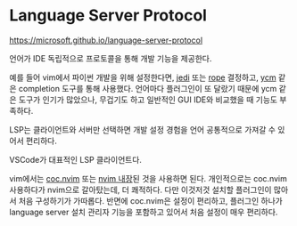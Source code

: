 # Language Server Protocol

https://microsoft.github.io/language-server-protocol

언어가 IDE 독립적으로 프로토콜을 통해 개발 기능을 제공한다.

예를 들어 vim에서 파이썬 개발을 위해 설정한다면, [jedi](https://github.com/davidhalter/jedi) 또는 [rope](https://github.com/python-rope/rope) 결정하고, [ycm](https://github.com/ycm-core/YouCompleteMe) 같은 completion 도구를 통해 사용했다.
언어마다 플러그인이 또 달랐기 때문에 ycm 같은 도구가 인기가 많았으나, 무겁기도 하고 일반적인 GUI IDE와 비교했을 때 기능도 부족하다.

LSP는 클라이언트와 서버만 선택하면 개발 설정 경험을 언어 공통적으로 가져갈 수 있어서 편리하다.

VSCode가 대표적인 LSP 클라이언트다.

vim에서는 [coc.nvim](https://github.com/neoclide/coc.nvim) 또는 [nvim 내장](https://github.com/neovim/nvim-lspconfig)된 것을 사용하면 된다.
개인적으로는 coc.nvim 사용하다가 nvim으로 갈아탔는데, 더 쾌적하다. 다만 이것저것 설치할 플러그인이 많아서 처음 구성하기가 가따롭다. 반면에 coc.nvim은 설정이 편리하고, 플러그인 하나가 language server 설치 관리자 기능을 포함하고 있어서 처음 설정이 매우 편리하다.
